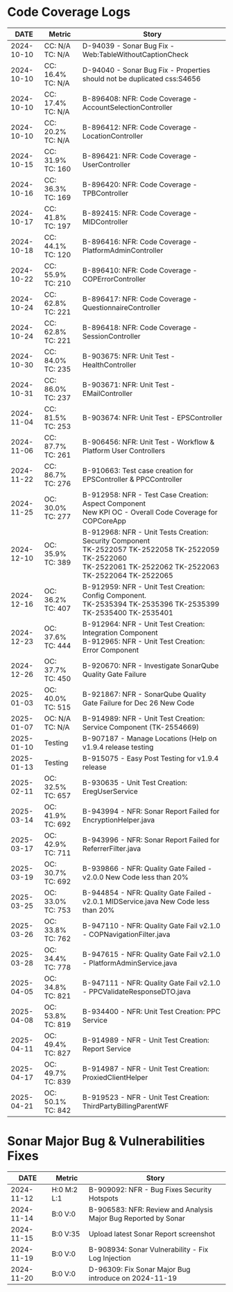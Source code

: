 # Code Coverage Logs

| DATE | Metric | Story |
|---|---|---|
| 2024-10-10 | CC: N/A   TC: N/A | D-94039 - Sonar Bug Fix - Web:TableWithoutCaptionCheck |
| 2024-10-10 | CC: 16.4% TC: N/A | D-94040 - Sonar Bug Fix - Properties should not be duplicated css:S4656 |
| 2024-10-10 | CC: 17.4% TC: N/A | B-896408: NFR: Code Coverage - AccountSelectionController |
| 2024-10-10 | CC: 20.2% TC: N/A | B-896412: NFR: Code Coverage - LocationController |
| 2024-10-15 | CC: 31.9% TC: 160 | B-896421: NFR: Code Coverage - UserController |
| 2024-10-16 | CC: 36.3% TC: 169 | B-896420: NFR: Code Coverage - TPBController |
| 2024-10-17 | CC: 41.8% TC: 197 | B-892415: NFR: Code Coverage - MIDController |
| 2024-10-18 | CC: 44.1% TC: 120 | B-896416: NFR: Code Coverage - PlatformAdminController |
| 2024-10-22 | CC: 55.9% TC: 210 | B-896410: NFR: Code Coverage - COPErrorController |
| 2024-10-24 | CC: 62.8% TC: 221 | B-896417: NFR: Code Coverage - QuestionnaireController |
| 2024-10-24 | CC: 62.8% TC: 221 | B-896418: NFR: Code Coverage - SessionController |
| 2024-10-30 | CC: 84.0% TC: 235 | B-903675: NFR: Unit Test - HealthController |
| 2024-10-31 | CC: 86.0% TC: 237 | B-903671: NFR: Unit Test - EMailController |
| 2024-11-04 | CC: 81.5% TC: 253 | B-903674: NFR: Unit Test - EPSController |
| 2024-11-06 | CC: 87.7% TC: 261 | B-906456: NFR: Unit Test - Workflow & Platform User Controllers |
| 2024-11-22 | CC: 86.7% TC: 276 | B-910663: Test case creation for EPSController & PPCController |
| 2024-11-25 | OC: 30.0% TC: 277 | B-912958: NFR - Test Case Creation: Aspect Component <br> New KPI OC - Overall Code Coverage for COPCoreApp |
| 2024-12-10 | OC: 35.9% TC: 389 | B-912968: NFR - Unit Tests Creation: Security Component <br> TK-2522057 TK-2522058 TK-2522059 TK-2522060 <br>TK-2522061 TK-2522062 TK-2522063 TK-2522064 TK-2522065 |
| 2024-12-16 | OC: 36.2% TC: 407 | B-912959: NFR - Unit Test Creation: Config Component. <br> TK-2535394 TK-2535396 TK-2535399 TK-2535400 TK-2535401 |
| 2024-12-23 | OC: 37.6% TC: 444 | B-912964: NFR - Unit Test Creation: Integration Component <br> B-912965: NFR - Unit Test Creation: Error Component |
| 2024-12-26 | OC: 37.7% TC: 450 | B-920670: NFR - Investigate SonarQube Quality Gate Failure |
| 2025-01-03 | OC: 40.0% TC: 515 | B-921867: NFR - SonarQube Quality Gate Failure for Dec 26 New Code |
| 2025-01-07 | OC: N/A   TC: N/A | B-914989: NFR - Unit Test Creation: Service Component (TK-2554669) |
| 2025-01-10 | Testing           | B-907187 - Manage Locations (Help on v1.9.4 release testing |
| 2025-01-13 | Testing           | B-915075 - Easy Post Testing for v1.9.4 release |
| 2025-02-11 | OC: 32.5% TC: 657 | B-930635 - Unit Test Creation: EregUserService |
| 2025-03-14 | OC: 41.9% TC: 692 | B-943994 - NFR: Sonar Report Failed for EncryptionHelper.java |
| 2025-03-17 | OC: 42.9% TC: 711 | B-943996 - NFR: Sonar Report Failed for ReferrerFilter.java |
| 2025-03-19 | OC: 30.7% TC: 692 | B-939866 - NFR: Quality Gate Failed - v2.0.0 New Code less than 20% |
| 2025-03-25 | OC: 33.0% TC: 753 | B-944854 - NFR: Quality Gate Failed - v2.0.1 MIDService.java New Code less than 20% |
| 2025-03-26 | OC: 33.8% TC: 762 | B-947110 - NFR: Quality Gate Fail v2.1.0 - COPNavigationFilter.java |
| 2025-03-28 | OC: 34.4% TC: 778 | B-947615 - NFR: Quality Gate Fail v2.1.0 - PlatformAdminService.java |
| 2025-04-05 | OC: 34.8% TC: 821 | B-947111 - NFR: Quality Gate Fail v2.1.0 - PPCValidateResponseDTO.java |
| 2025-04-08 | OC: 53.8% TC: 819 | B-934400 - NFR: Unit Test Creation: PPC Service |
| 2025-04-11 | OC: 49.4% TC: 827 | B-914989 - NFR - Unit Test Creation: Report Service |
| 2025-04-17 | OC: 49.7% TC: 839 | B-914987 - NFR - Unit Test Creation: ProxiedClientHelper |
| 2025-04-21 | OC: 50.1% TC: 842 | B-919523 - NFR - Unit Test Creation: ThirdPartyBillingParentWF |

# Sonar Major Bug & Vulnerabilities Fixes
| DATE | Metric | Story |
|---|---|---|
| 2024-11-12 | H:0 M:2 L:1 | B-909092: NFR - Bug Fixes Security Hotspots |
| 2024-11-14 | B:0 V:0     | B-906583: NFR: Review and Analysis Major Bug Reported by Sonar |
| 2024-11-15 | B:0 V:35    | Upload latest Sonar Report screenshot |
| 2024-11-19 | B:0 V:0     | B-908934: Sonar Vulnerability - Fix Log Injection |
| 2024-11-20 | B:0 V:0     | D-96309: Fix Sonar Major Bug introduce on 2024-11-19 |
